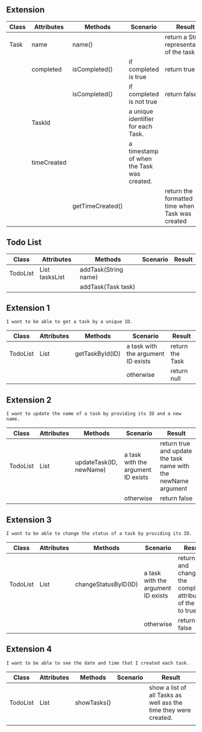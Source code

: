 ## Extension
| Class | Attributes  | Methods          | Scenario                                  | Result                                              |
|-------|-------------|------------------|-------------------------------------------|-----------------------------------------------------|
| Task  | name        | name()           |                                           | return a String representation of the task          |
|       | completed   | isCompleted()    | if completed is true                      | return true                                         |
|       |             | isCompleted()    | if completed is not true                  | return false                                        |
|       | TaskId      |                  | a unique identifier for each Task.        |                                                     |
|       | timeCreated |                  | a timestamp of when the Task was created. |                                                     |
|       |             | getTimeCreated() |                                           | return the formatted time when the Task was created |

## Todo List
| Class    | Attributes            | Methods              | Scenario | Result |
|----------|-----------------------|----------------------|----------|--------|
| TodoList | List<Tasks> tasksList | addTask(String name) |          |        |
|          |                       | addTask(Task task)   |          |        |

## Extension 1
```
I want to be able to get a task by a unique ID.
```

| Class    | Attributes  | Methods         | Scenario                           | Result          |
|----------|-------------|-----------------|------------------------------------|-----------------|
| TodoList | List<Tasks> | getTaskById(ID) | a task with the argument ID exists | return the Task |
|          |             |                 | otherwise                          | return null     |

## Extension 2
```
I want to update the name of a task by providing its ID and a new name.
```

| Class    | Attributes  | Methods                 | Scenario                           | Result                                                         |
|----------|-------------|-------------------------|------------------------------------|----------------------------------------------------------------|
| TodoList | List<Tasks> | updateTask(ID, newName) | a task with the argument ID exists | return true and update the task name with the newName argument |
|          |             |                         | otherwise                          | return false                                                   |

## Extension 3
```
I want to be able to change the status of a task by providing its ID.
```

| Class    | Attributes  | Methods              | Scenario                           | Result                                                             |
|----------|-------------|----------------------|------------------------------------|--------------------------------------------------------------------|
| TodoList | List<Tasks> | changeStatusByID(ID) | a task with the argument ID exists | return true and change the completed attribute of the task to true |
|          |             |                      | otherwise                          | return false                                                       |

## Extension 4
```
I want to be able to see the date and time that I created each task.
```

| Class    | Attributes  | Methods     | Scenario | Result                                                           |
|----------|-------------|-------------|----------|------------------------------------------------------------------|
| TodoList | List<Tasks> | showTasks() |          | show a list of all Tasks as well ass the time they were created. |
|          |             |             |          |                                                                  |
